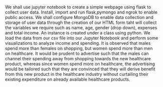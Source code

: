 We shall use jupyter notebook to create a simple webpage using flask to collect user data.
Install, import and run flask,pymongo and ngrok to enable public access.
We shall configure MongoDB to enable data collection and storage of user data through the creation of our HTML form taht will collect the variables we require such as name, age, gender (drop down), expenses and total income.
An instance is created under a class using python.
We load the data from our csv file into our Jupyter Notebook and perform some visualizations to analyze income and spending.
It is observed that males spend more than females on shopping, but women spend more than men on healthcare. It would be prudent to advertise such that the males can channel their spending away from shopping towards the new healthcare product, whereas since women spend more on healthcare, the advertising would be tailored such that they are convinced that they will derive benefit from this new product in the healthcare industry without curtailing their existing expenditure on already available healthcare products.
